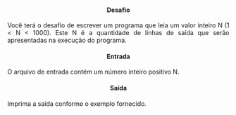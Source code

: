 <h4 align="center">Desafio</h4>

<p align="justify">
    Você terá o desafio de escrever um programa que leia um valor inteiro N (1 < N < 1000). Este N é a quantidade de linhas de saída que serão apresentadas na execução do programa.
</p>

<h4 align="center">Entrada</h4>

<p align="justify">
    O arquivo de entrada contém um número inteiro positivo N.
</p>

<h4 align="center">Saída</h4>

<p align="justify">
    Imprima a saída conforme o exemplo fornecido.
<p>